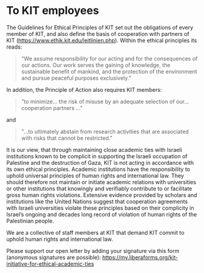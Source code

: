 # To KIT employees

The Guidelines for Ethical Principles of KIT set out the obligations of every member of KIT, and also define the basis of cooperation with partners of KIT (<https://www.ethik.kit.edu/leitlinien.php>).
Within the ethical principles its reads:

> "We assume responsibility for our acting and for the consequences of our actions. Our work serves the gaining of knowledge, the sustainable benefit of mankind, and the protection of the environment and pursue peaceful purposes exclusively."

In addition, the Principle of Action also requires KIT members:

> "to minimize... the risk of misuse by an adequate selection of our... cooperation partners ..." 

and 

> "...to ultimately abstain from research activities that are associated with risks that cannot be restricted."

It is our view, that through maintaining close academic ties with Israeli institutions known to be complicit in supporting the Israeli occupation of Palestine and the destruction of Gaza, KIT is not acting in accordance with its own ethical principles. Academic institutions have the responsibility to uphold universal principles of human rights and international law. They should therefore not maintain or initiate academic relations with universities or other institutions that knowingly and verifiably contribute to or facilitate gross human rights violations. Extensive evidence provided by scholars and institutions like the United Nations suggest that cooperation agreements with Israeli universities violate these principles based on their complicity in Israel’s ongoing and decades long record of violation of human rights of the Palestinian people.

We are a collective of staff members at KIT that demand KIT commit to uphold human rights and international law.

Please support our open letter by adding your signature via this form (anonymous signatures are possible): <https://my.liberaforms.org/kit-initiative-for-ethical-academic-ties>
